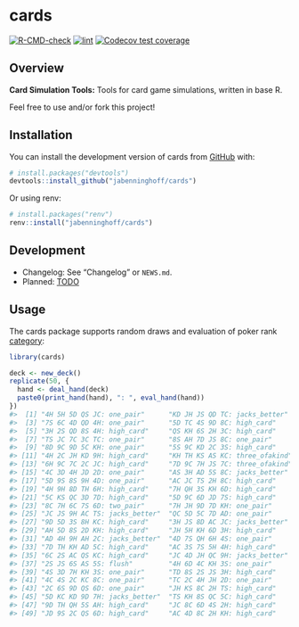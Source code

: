 
<!-- README.md is generated from README.Rmd. Please edit that file -->

# cards

<!-- badges: start -->

[![R-CMD-check](https://github.com/jabenninghoff/cards/workflows/R-CMD-check/badge.svg)](https://github.com/jabenninghoff/cards/actions)
[![lint](https://github.com/jabenninghoff/cards/workflows/lint/badge.svg)](https://github.com/jabenninghoff/cards/actions)
[![Codecov test
coverage](https://codecov.io/gh/jabenninghoff/cards/branch/main/graph/badge.svg)](https://app.codecov.io/gh/jabenninghoff/cards?branch=main)
<!-- badges: end -->

## Overview

**Card Simulation Tools:** Tools for card game simulations, written in
base R.

Feel free to use and/or fork this project!

## Installation

You can install the development version of cards from
[GitHub](https://github.com/) with:

``` r
# install.packages("devtools")
devtools::install_github("jabenninghoff/cards")
```

Or using renv:

``` r
# install.packages("renv")
renv::install("jabenninghoff/cards")
```

## Development

- Changelog: See “Changelog” or `NEWS.md`.
- Planned: [TODO](TODO.md)

## Usage

The cards package supports random draws and evaluation of poker rank
[category](https://en.wikipedia.org/wiki/List_of_poker_hands):

``` r
library(cards)

deck <- new_deck()
replicate(50, {
  hand <- deal_hand(deck)
  paste0(print_hand(hand), ": ", eval_hand(hand))
})
#>  [1] "4H 5H 5D QS JC: one_pair"      "KD JH JS QD TC: jacks_better" 
#>  [3] "7S 6C 4D QD 4H: one_pair"      "5D TC 4S 9D 8C: high_card"    
#>  [5] "3H 2S QD 8S 4H: high_card"     "QS KH 6S 2H 3C: high_card"    
#>  [7] "TS JC 7C 3C TC: one_pair"      "8S AH 7D JS 8C: one_pair"     
#>  [9] "8D 9C 9D 5C KH: one_pair"      "5S 9C KD 2C 3S: high_card"    
#> [11] "4H 2C JH KD 9H: high_card"     "KH TH KS AS KC: three_ofakind"
#> [13] "6H 9C 7C 2C JC: high_card"     "7D 9C 7H JS 7C: three_ofakind"
#> [15] "4C 3D 4H JD 2D: one_pair"      "AS 3H AD 5S 8C: jacks_better" 
#> [17] "5D 9S 8S 9H 4D: one_pair"      "AC JC TS 2H 8C: high_card"    
#> [19] "4H 9H 8D TH 6H: high_card"     "7H QH 3S KH 6D: high_card"    
#> [21] "5C KS QC 3D 7D: high_card"     "5D 9C 6D JD 7S: high_card"    
#> [23] "8C 7H 6C 7S 6D: two_pair"      "7H JH 9D 7D KH: one_pair"     
#> [25] "JC JS 9H AC TS: jacks_better"  "QC 5D 5C 7D AD: one_pair"     
#> [27] "9D 5D 3S 8H KC: high_card"     "3H JS 8D AC JC: jacks_better" 
#> [29] "AH 5D 8S 2D KH: high_card"     "JH 5H KH 6D 3H: high_card"    
#> [31] "AD 4H 9H AH 2C: jacks_better"  "4D 7S QH 6H 4S: one_pair"     
#> [33] "7D TH KH AD 5C: high_card"     "AC 3S 7S 5H 4H: high_card"    
#> [35] "6C 2S AC QS KC: high_card"     "JC 4D JH QC 9H: jacks_better" 
#> [37] "2S JS 6S AS 5S: flush"         "4H 6D 4C KH 3S: one_pair"     
#> [39] "4S 3D 7H KH 3S: one_pair"      "TD 8S 2S JS 3H: high_card"    
#> [41] "4C 4S 2C KC 8C: one_pair"      "TC 2C 4H JH 2D: one_pair"     
#> [43] "2C 6S 9D QS 6D: one_pair"      "JH KS 8C 2H TS: high_card"    
#> [45] "5D KC KD 9D 7H: jacks_better"  "TS KH 8S QC 5C: high_card"    
#> [47] "9D TH QH 5S AH: high_card"     "JC 8C 6D 4S 2H: high_card"    
#> [49] "JD 9S 2C QS 6D: high_card"     "AC 4D 8C 2H KH: high_card"
```
